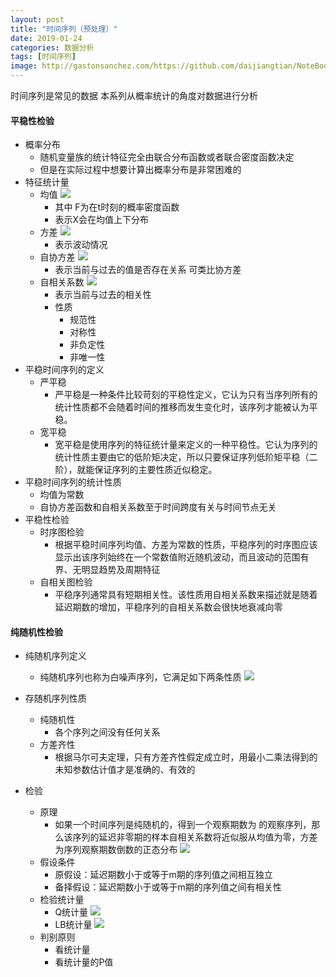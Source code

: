 ```yaml
---
layout: post
title: "时间序列（预处理）"
date: 2019-01-24
categories: 数据分析
tags: [时间序列]
image: http://gastonsanchez.com/https://github.com/daijiangtian/NoteBook/blob/master/机器学习/时间序列/images/blog/mathjax_logo.png?raw=true
---
```


时间序列是常见的数据 本系列从概率统计的角度对数据进行分析

<!-- more -->

####  平稳性检验
* 概率分布
    * 随机变量族的统计特征完全由联合分布函数或者联合密度函数决定
    * 但是在实际过程中想要计算出概率分布是非常困难的
* 特征统计量
    * 均值 
       ![](https://github.com/daijiangtian/NoteBook/blob/master/机器学习/时间序列/images/图片1.png?raw=true)
        * 其中 F为在t时刻的概率密度函数
        * 表示X会在均值上下分布 
    * 方差
       ![](https://github.com/daijiangtian/NoteBook/blob/master/机器学习/时间序列/images/图片2.png?raw=true)
        * 表示波动情况
    * 自协方差
      ![](https://github.com/daijiangtian/NoteBook/blob/master/机器学习/时间序列/images/图片3.png?raw=true)
        * 表示当前与过去的值是否存在关系 可类比协方差
    * 自相关系数
      ![](https://github.com/daijiangtian/NoteBook/blob/master/机器学习/时间序列/images/图片4.png?raw=true)
        * 表示当前与过去的相关性
        * 性质
            * 规范性
            * 对称性
            * 非负定性
            * 非唯一性
*   平稳时间序列的定义
    * 严平稳
        * 严平稳是一种条件比较苛刻的平稳性定义，它认为只有当序列所有的统计性质都不会随着时间的推移而发生变化时，该序列才能被认为平稳。
    * 宽平稳
        * 宽平稳是使用序列的特征统计量来定义的一种平稳性。它认为序列的统计性质主要由它的低阶矩决定，所以只要保证序列低阶矩平稳（二阶），就能保证序列的主要性质近似稳定。 
*   平稳时间序列的统计性质
    * 均值为常数
    * 自协方差函数和自相关系数至于时间跨度有关与时间节点无关
*   平稳性检验
    * 时序图检验
        * 根据平稳时间序列均值、方差为常数的性质，平稳序列的时序图应该显示出该序列始终在一个常数值附近随机波动，而且波动的范围有界、无明显趋势及周期特征
    * 自相关图检验 
        * 平稳序列通常具有短期相关性。该性质用自相关系数来描述就是随着延迟期数的增加，平稳序列的自相关系数会很快地衰减向零

####  纯随机性检验
* 纯随机序列定义
    * 纯随机序列也称为白噪声序列，它满足如下两条性质 
   ![](https://github.com/daijiangtian/NoteBook/blob/master/机器学习/时间序列/images/图片5.png?raw=true)
* 存随机序列性质
    * 纯随机性  
        * 各个序列之间没有任何关系
    * 方差齐性
        * 根据马尔可夫定理，只有方差齐性假定成立时，用最小二乘法得到的未知参数估计值才是准确的、有效的
        
* 检验
    * 原理
        * 如果一个时间序列是纯随机的，得到一个观察期数为 的观察序列，那么该序列的延迟非零期的样本自相关系数将近似服从均值为零，方差为序列观察期数倒数的正态分布
      ![](https://github.com/daijiangtian/NoteBook/blob/master/机器学习/时间序列/images/图片8.png?raw=true)
    * 假设条件
        * 原假设：延迟期数小于或等于m期的序列值之间相互独立
        * 备择假设：延迟期数小于或等于m期的序列值之间有相关性 
    * 检验统计量
        * Q统计量
            ![](https://github.com/daijiangtian/NoteBook/blob/master/机器学习/时间序列/images/图片6.png?raw=true)
        * LB统计量
           ![](https://github.com/daijiangtian/NoteBook/blob/master/机器学习/时间序列/images/图片7.png?raw=true)
    * 判别原则
        * 看统计量
        * 看统计量的P值

    
